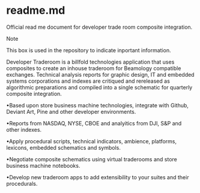 

# readme.md
Official read me document for developer trade room composite integration.

> [!Note]
> This box is used in the repository to indicate inportant information.

Developer Traderoom is a billfold technologies application that uses composites to create an inhouse traderoom for Beamology compatible exchanges. Technical analysis reports for graphic design, IT and embedded systems corporations and indexes are critiqued and rereleased as algorithmic preparations and compiled into a single schematic for quarterly composite integration.

 •Based upon store business machine technologies, integrate with Github, Deviant Art, Pine and other developer environments.
 
 •Reports from NASDAQ, NYSE, CBOE and analyitics from DJI, S&P and other indexes.

 •Apply procedural scripts, technical indicators, ambience, platforms, lexicons, embedded schematics and symbols.

 •Negotiate composite schematics using virtual traderooms and store business machine notebooks.

 •Develop new traderoom apps to add extensibility to your suites and their procedurals.
